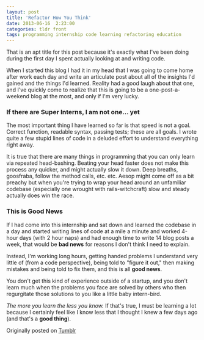 ```yaml
---
layout: post
title: 'Refactor How You Think'
date: 2013-06-16  2:23:00
categories: tldr front
tags: programming internship code learning refactoring education
---
```


That is an apt title for this post because it's exactly what I've been doing during the first day I spent actually looking at and writing code.

When I started this blog I had it in my head that I was going to come home after work each day and write an articulate post about all of the insights I'd gained and the things I'd learned. Reality had a good laugh about that one, and I've quickly come to realize that this is going to be a one-post-a-weekend blog at the most, and only if I'm very lucky.

### If there are Super Interns, I am not one... yet
The most important thing I have learned so far is that speed is not a goal. Correct function, readable syntax, passing tests; these are all goals. I wrote quite a few stupid lines of code in a deluded effort to understand everything right away.

It is true that there are many things in programming that you can only learn via repeated head-bashing. Beating your head faster does not make this process any quicker, and might actually slow it down. Deep breaths, goosfraba, follow the method calls, etc. etc. Aesop might come off as a bit preachy but when you're trying to wrap your head around an unfamiliar codebase (especially one wrought with rails-witchcraft) slow and steady actually does win the race.

### This is Good News
If I had come into this internship and sat down and learned the codebase in a day and started writing lines of code at a mile a minute and worked 4-hour days (with 2 hour naps) and had enough time to write 14 blog posts a week, that would be **bad news** for reasons I don't think I need to explain.

Instead, I'm working long hours, getting handed problems I understand very little of (from a code perspective), being told to "figure it out," then making mistakes and being told to fix them, and this is all **good news**.

You don't get this kind of experience outside of a startup, and you don't learn much when the problems you face are solved by others who then regurgitate those solutions to you like a little baby intern-bird.

*The more you learn the less you know.* If that's true, I must be learning a lot because I certainly feel like I know less that I thought I knew a few days ago (and that's a **good thing**).

Originally posted on [Tumblr](http://patmcintern.tumblr.com/post/53069629464/refactor-how-you-think)
